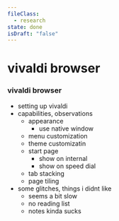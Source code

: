 ```yaml
---
fileClass:
  - research
state: done
isDraft: "false"
---
```

# vivaldi browser

### vivaldi browser
- setting up vivaldi
- capabilities, observations
	- appearance
		- use native window
	- menu customization 
	- theme customizatin
	- start page
		- show on internal 
		- show on speed dial
	- tab stacking
	- page tiling
- some glitches, things i didnt like 
	- seems a bit slow 
	- no reading list 
	- notes kinda sucks 